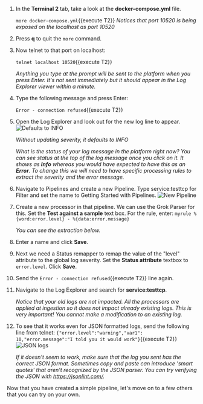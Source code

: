 1. In the **Terminal 2** tab, take a look at the **docker-compose.yml** file. 
   
   `more docker-compose.yml`{{execute T2}}
   *Notices that port 10520 is being exposed on the localhost as port 10520*
2. Press **q** to quit the `more` command.
3. Now telnet to that port on localhost:
   
   `telnet localhost 10520`{{execute T2}}
   
   *Anything you type at the prompt will be sent to the platform when you press Enter. It's not sent immediately but it should appear in the Log Explorer viewer within a minute.*
4. Type the following message and press Enter:
   
   `Error - connection refused`{{execute T2}}
5. Open the Log Explorer and look out for the new log line to appear.
   ![Defaults to INFO](/technovangelist/scenarios/logsparse1/assets/defaultsinfo.png)

   *Without updating severity, it defaults to INFO*

   *What is the status of your log message in the platform right now? You can see status at the top of the log message once you click on it. It shows as **Info** whereas you would have expected to have this as an **Error**. To change this we will need to have specific processing rules to extract the severity and the error message.*
6. Navigate to Pipelines and create a new Pipeline. Type service:testtcp for Filter and set the name to Getting Started with Pipelines.
   ![New Pipeline](/technovangelist/scenarios/logsparse1/assets/newpipeline.png)
7. Create a new processor in that pipeline. We can use the Grok Parser for this. Set the **Test against a sample** text box. For the rule, enter:
   `myrule %{word:error.level} - %{data:error.message}`
   
   *You can see the extraction below.*
8. Enter a name and click **Save**.
9. Next we need a Status remapper to remap the value of the "level" attribute to the global log severity. Set the **Status attribute** textbox to `error.level`. Click **Save**.
10. Send the `Error - connection refused`{{execute T2}} line again.
11. Navigate to the Log Explorer and search for **service:testtcp**.
    
    *Notice that your old logs are not impacted. All the processors are applied at ingestion so it does not impact already existing logs. This is very important! You cannot make a modification to an existing log.*
12. To see that it works even for JSON formatted logs, send the following line from telnet:
    `{"error.level":"warning","var1": 10,"error.message":"I told you it would work"}`{{execute T2}}
    ![JSON logs](/technovangelist/scenarios/logsparse1/assets/jsonlogs.png)
    
    *If it doesn't seem to work, make sure that the log you sent has the correct JSON format. Sometimes copy and paste can introduce 'smart quotes' that aren't recognized by the JSON parser. You can try verifying the JSON with https://jsonlint.com/.*

Now that you have created a simple pipeline, let's move on to a few others that you can try on your own.

